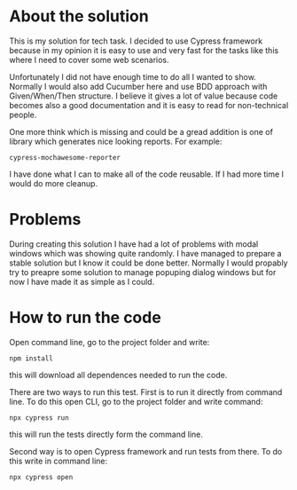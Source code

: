 # About the solution #
This is my solution for tech task. I decided to use Cypress framework because in my opinion it is easy to use and very fast for the tasks like this where I need to cover some web scenarios. 

Unfortunately I did not have enough time to do all I wanted to show. Normally I would also add Cucumber here and use BDD approach with Given/When/Then structure. I believe it gives a lot of value because code becomes also a good documentation and it is easy to read for non-technical people. 

One more think which is missing and could be a gread addition is one of library which generates nice looking reports. For example: 
```
cypress-mochawesome-reporter
``` 

I have done what I can to make all of the code reusable. If I had more time I would do more cleanup.

# Problems #
During creating this solution I have had a lot of problems with modal windows which was showing quite randomly. I have managed to prepare a stable solution but I know it could be done better. Normally I would propably try to preapre some solution to manage popuping dialog windows but for now I have made it as simple as I could.

# How to run the code #
Open command line, go to the project folder and write:
```
npm install
```
this will download all dependences needed to run the code.

There are two ways to run this test. 
First is to run it directly from command line. To do this open CLI, go to the project folder and write command:
```
npx cypress run
```
this will run the tests directly form the command line.

Second way is to open Cypress framework and run tests from there. To do this write in command line:
```
npx cypress open
```